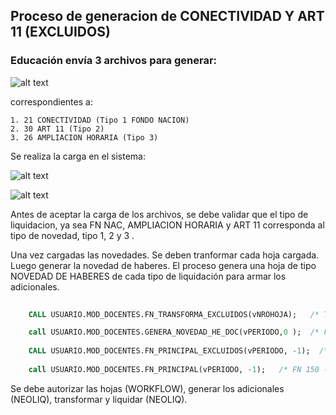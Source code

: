## Proceso de generacion de CONECTIVIDAD Y ART 11 (EXCLUIDOS)

### Educación envía 3 archivos para generar: 


![alt text](.\archivos_mail.png "Logo Title Text 1")

correspondientes a:

    1. 21 CONECTIVIDAD (Tipo 1 FONDO NACION)
    2. 30 ART 11 (Tipo 2)
    3. 26 AMPLIACION HORARIA (Tipo 3)

Se realiza la carga en el sistema:

![alt text](Carga1.png "Carga de novedad seleccion tipo de liquidación" )

![alt text](Carga2.png "Carga de novedad seleccion de tipo de hoja" )

Antes de aceptar la carga de los archivos, se debe validar que el tipo de liquidacion, ya sea FN NAC, AMPLIACION HORARIA y ART 11 corresponda al tipo de novedad, tipo 1, 2 y 3 .

Una vez cargadas las novedades. Se deben tranformar cada hoja cargada. Luego generar la novedad de haberes. El proceso genera una hoja de tipo NOVEDAD DE HABERES de cada tipo de liquidación para armar los adicionales.

```SQL
    
    CALL USUARIO.MOD_DOCENTES.FN_TRANSFORMA_EXCLUIDOS(vNROHOJA);   /* TRANSFORMAR  - PARA TODOS */

    call USUARIO.MOD_DOCENTES.GENERA_NOVEDAD_HE_DOC(vPERIODO,0 );  /* FN 151 - EXTENSION HORARIA DOCENTE - TIPO LIQ =  26 */
        
    CALL USUARIO.MOD_DOCENTES.FN_PRINCIPAL_EXCLUIDOS(vPERIODO, -1);  /* FN 152 - ART 11 - TIPO LIQ =  30 */
        
    call USUARIO.MOD_DOCENTES.FN_PRINCIPAL(vPERIODO, -1);   /* FN 150 - CONECTIVIDAD - TIPO LIQ =  21 */

```

Se debe autorizar las hojas (WORKFLOW), generar los adicionales (NEOLIQ), transformar y liquidar (NEOLIQ).
